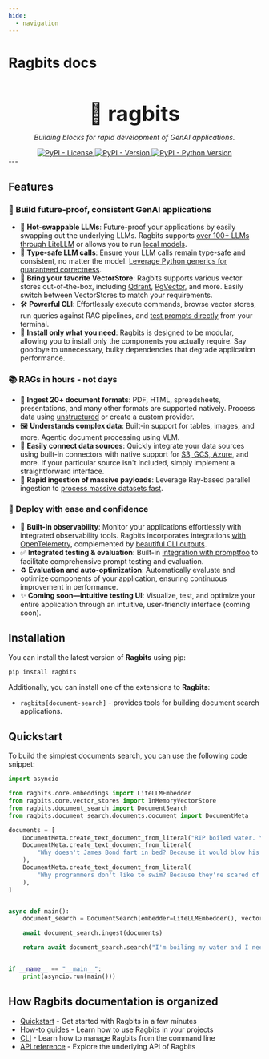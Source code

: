 ```yaml
---
hide:
  - navigation
---
```


# Ragbits docs

<style>
.md-content .md-typeset #ragbits-docs { display: none; }

#main-header {
    font-size: 3em;
    margin-bottom: 0;
}
</style>

<h1 align="center" id="main-header">🐰 ragbits</h1>

<p align="center">
  <em size="">Building blocks for rapid development of GenAI applications.</em>
</p>

<div align="center">

<a href="https://pypi.org/project/ragbits" target="_blank">
  <img alt="PyPI - License" src="https://img.shields.io/pypi/l/ragbits">
</a>

<a href="https://pypi.org/project/ragbits" target="_blank">
  <img alt="PyPI - Version" src="https://img.shields.io/pypi/v/ragbits">
</a>

<a href="https://pypi.org/project/ragbits" target="_blank">
  <img alt="PyPI - Python Version" src="https://img.shields.io/pypi/pyversions/ragbits">
</a>

</div>
---

## Features

### 🔨 Build future-proof, consistent GenAI applications

- 🔮 **Hot-swappable LLMs**: Future-proof your applications by easily swapping out the underlying LLMs. Ragbits supports [over 100+ LLMs through LiteLLM](https://ragbits.deepsense.ai/how-to/core/use_llms/) or allows you to run [local models](https://ragbits.deepsense.ai/how-to/core/use_llms/#using-local-llms).
- 🎯 **Type-safe LLM calls**: Ensure your LLM calls remain type-safe and consistent, no matter the model. [Leverage Python generics for guaranteed correctness](https://ragbits.deepsense.ai/how-to/core/use_prompting/#how-to-configure-prompts-output-data-type).
- 💾 **Bring your favorite VectorStore**: Ragbits supports various vector stores out-of-the-box, including [Qdrant](https://ragbits.deepsense.ai/api_reference/core/vector-stores/#ragbits.core.vector_stores.qdrant.QdrantVectorStore), [PgVector](https://ragbits.deepsense.ai/api_reference/core/vector-stores/#ragbits.core.vector_stores.qdrant.QdrantVectorStore), and more. Easily switch between VectorStores to match your requirements.
- 🛠 **Powerful CLI**: Effortlessly execute commands, browse vector stores, run queries against RAG pipelines, and [test prompts directly](https://ragbits.deepsense.ai/quickstart/quickstart1_prompts/#testing-the-prompt-from-the-cli) from your terminal.
- 🤏 **Install only what you need**: Ragbits is designed to be modular, allowing you to install only the components you actually require. Say goodbye to unnecessary, bulky dependencies that degrade application performance.

### 📚 RAGs in hours - not days

- 📃 **Ingest 20+ document formats**: PDF, HTML, spreadsheets, presentations, and many other formats are supported natively. Process data using [unstructured](https://unstructured.io) or create a custom provider.
- 🖼 **Understands complex data**: Built-in support for tables, images, and more. Agentic document processing using VLM.
- 🔌 **Easily connect data sources**: Quickly integrate your data sources using built-in connectors with native support for [S3, GCS, Azure](), and more. If your particular source isn't included, simply implement a straightforward interface.
- 🚄 **Rapid ingestion of massive payloads**: Leverage Ray-based parallel ingestion to [process massive datasets fast](https://ragbits.deepsense.ai/how-to/document_search/distributed_ingestion/#how-to-ingest-documents-in-a-distributed-fashion).

### 🚀 Deploy with ease and confidence

- 👀 **Built-in observability**: Monitor your applications effortlessly with integrated observability tools. Ragbits incorporates integrations [with OpenTelemetry](https://ragbits.deepsense.ai/how-to/core/use_tracing/#opentelemetry-trace-handler), complemented by [beautiful CLI outputs](https://ragbits.deepsense.ai/how-to/core/use_tracing/#opentelemetry-trace-handler).
- ✅ **Integrated testing & evaluation**: Built-in [integration with promptfoo](https://ragbits.deepsense.ai/how-to/core/promptfoo/) to facilitate comprehensive prompt testing and evaluation.
- ♻️ **Evaluation and auto-optimization**: Automatically evaluate and optimize components of your application, ensuring continuous improvement in performance.
- ✨ **Coming soon—intuitive testing UI**: Visualize, test, and optimize your entire application through an intuitive, user-friendly interface (coming soon).

## Installation

You can install the latest version of **Ragbits** using pip:

```bash
pip install ragbits
```

Additionally, you can install one of the extensions to **Ragbits**:

- `ragbits[document-search]` - provides tools for building document search applications.

## Quickstart

To build the simplest documents search, you can use the following code snippet:

```python
import asyncio

from ragbits.core.embeddings import LiteLLMEmbedder
from ragbits.core.vector_stores import InMemoryVectorStore
from ragbits.document_search import DocumentSearch
from ragbits.document_search.documents.document import DocumentMeta

documents = [
    DocumentMeta.create_text_document_from_literal("RIP boiled water. You will be mist."),
    DocumentMeta.create_text_document_from_literal(
        "Why doesn't James Bond fart in bed? Because it would blow his cover."
    ),
    DocumentMeta.create_text_document_from_literal(
        "Why programmers don't like to swim? Because they're scared of the floating points."
    ),
]


async def main():
    document_search = DocumentSearch(embedder=LiteLLMEmbedder(), vector_store=InMemoryVectorStore())

    await document_search.ingest(documents)

    return await document_search.search("I'm boiling my water and I need a joke")


if __name__ == "__main__":
    print(asyncio.run(main()))
```

## How Ragbits documentation is organized

- [Quickstart](quickstart/quickstart1_prompts.md) - Get started with Ragbits in a few minutes
- [How-to guides](how-to/core/use_prompting.md) - Learn how to use Ragbits in your projects
- [CLI](cli/main.md) - Learn how to manage Ragbits from the command line
- [API reference](api_reference/core/prompt.md) - Explore the underlying API of Ragbits